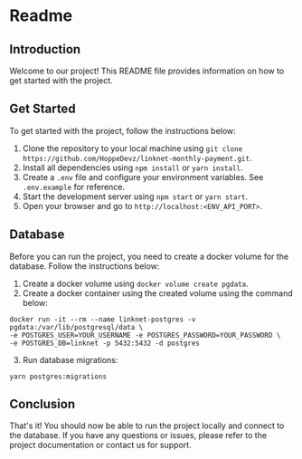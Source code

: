 # Readme

## Introduction

Welcome to our project! This README file provides information on how to get started with the project. 

## Get Started

To get started with the project, follow the instructions below:

1. Clone the repository to your local machine using `git clone https://github.com/HoppeDevz/linknet-monthly-payment.git`.
2. Install all dependencies using `npm install` or `yarn install`.
3. Create a `.env` file and configure your environment variables. See `.env.example` for reference.
4. Start the development server using `npm start` or `yarn start`.
5. Open your browser and go to `http://localhost:<ENV_API_PORT>`.

## Database

Before you can run the project, you need to create a docker volume for the database. Follow the instructions below:

1. Create a docker volume using `docker volume create pgdata`.
2. Create a docker container using the created volume using the command below:

```shell
docker run -it --rm --name linknet-postgres -v pgdata:/var/lib/postgresql/data \
-e POSTGRES_USER=YOUR_USERNAME -e POSTGRES_PASSWORD=YOUR_PASSWORD \
-e POSTGRES_DB=linknet -p 5432:5432 -d postgres
```

3. Run database migrations:
```shell
yarn postgres:migrations
```

## Conclusion

That's it! You should now be able to run the project locally and connect to the database. If you have any questions or issues, please refer to the project documentation or contact us for support.